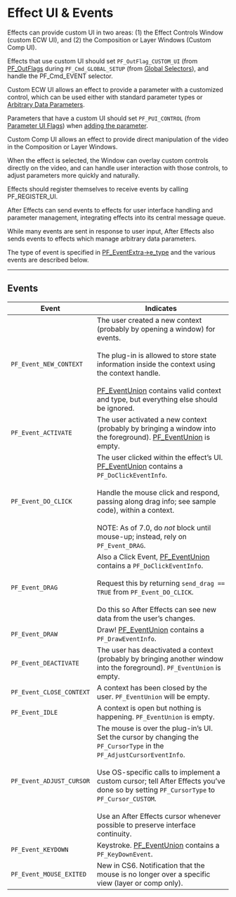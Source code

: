 <a id="effect-ui-events-effect-ui-events"></a>

# Effect UI & Events

Effects can provide custom UI in two areas: (1) the Effect Controls Window (custom ECW UI), and (2) the Composition or Layer Windows (Custom Comp UI).

Effects that use custom UI should set `PF_OutFlag_CUSTOM_UI` (from [PF_OutFlags](../effect-basics/PF_OutData.md#effect-basics-pf-outdata-pf-outflags) during `PF_Cmd_GLOBAL_SETUP` (from [Global Selectors](../effect-basics/command-selectors.md#effect-basics-command-selectors-global-selectors)), and handle the PF_Cmd_EVENT selector.

Custom ECW UI allows an effect to provide a parameter with a customized control, which can be used either with standard parameter types or [Arbitrary Data Parameters](../effect-details/arbitrary-data-parameters.md#effect-details-arbitrary-data-parameters).

Parameters that have a custom UI should set `PF_PUI_CONTROL` (from [Parameter UI Flags](../effect-basics/PF_ParamDef.md#effect-basics-pf-paramdef-parameter-ui-flags)) when [adding the parameter](../effect-details/interaction-callback-functions.md#effect-details-interaction-callback-functions-interaction-callbacks).

Custom Comp UI allows an effect to provide direct manipulation of the video in the Composition or Layer Windows.

When the effect is selected, the Window can overlay custom controls directly on the video, and can handle user interaction with those controls, to adjust parameters more quickly and naturally.

Effects should register themselves to receive events by calling PF_REGISTER_UI.

After Effects can send events to effects for user interface handling and parameter management, integrating effects into its central message queue.

While many events are sent in response to user input, After Effects also sends events to effects which manage arbitrary data parameters.

The type of event is specified in [PF_EventExtra->e_type](PF_EventExtra.md#effect-ui-events-pf-eventextra) and the various events are described below.

---

## Events

| **Event**                | **Indicates**                                                                                                                                                                                                                                                                                                                                                   |
|--------------------------|-----------------------------------------------------------------------------------------------------------------------------------------------------------------------------------------------------------------------------------------------------------------------------------------------------------------------------------------------------------------|
| `PF_Event_NEW_CONTEXT`   | The user created a new context (probably by opening a window) for events.<br/><br/>The plug-in is allowed to store state information inside the context using the context handle.<br/><br/>[PF_EventUnion](PF_EventUnion.md#effect-ui-events-pf-eventunion) contains valid context and type, but everything else should be ignored.                             |
| `PF_Event_ACTIVATE`      | The user activated a new context (probably by bringing a window into the foreground). [PF_EventUnion](PF_EventUnion.md#effect-ui-events-pf-eventunion) is empty.                                                                                                                                                                                                |
| `PF_Event_DO_CLICK`      | The user clicked within the effect’s UI. [PF_EventUnion](PF_EventUnion.md#effect-ui-events-pf-eventunion) contains a `PF_DoClickEventInfo`.<br/><br/>Handle the mouse click and respond, passing along drag info; see sample code), within a context.<br/><br/>NOTE: As of 7.0, do *not* block until mouse-up; instead, rely on `PF_Event_DRAG`.                |
| `PF_Event_DRAG`          | Also a Click Event, [PF_EventUnion](PF_EventUnion.md#effect-ui-events-pf-eventunion) contains a `PF_DoClickEventInfo`.<br/><br/>Request this by returning `send_drag == TRUE` from `PF_Event_DO_CLICK`.<br/><br/>Do this so After Effects can see new data from the user’s changes.                                                                             |
| `PF_Event_DRAW`          | Draw! [PF_EventUnion](PF_EventUnion.md#effect-ui-events-pf-eventunion) contains a `PF_DrawEventInfo`.                                                                                                                                                                                                                                                           |
| `PF_Event_DEACTIVATE`    | The user has deactivated a context (probably by bringing another window into the foreground). `PF_EventUnion` is empty.                                                                                                                                                                                                                                         |
| `PF_Event_CLOSE_CONTEXT` | A context has been closed by the user. `PF_EventUnion` will be empty.                                                                                                                                                                                                                                                                                           |
| `PF_Event_IDLE`          | A context is open but nothing is happening. `PF_EventUnion` is empty.                                                                                                                                                                                                                                                                                           |
| `PF_Event_ADJUST_CURSOR` | The mouse is over the plug-in’s UI. Set the cursor by changing the `PF_CursorType` in the `PF_AdjustCursorEventInfo`.<br/><br/>Use OS-specific calls to implement a custom cursor; tell After Effects you’ve done so by setting `PF_CursorType` to `PF_Cursor_CUSTOM`.<br/><br/>Use an After Effects cursor whenever possible to preserve interface continuity. |
| `PF_Event_KEYDOWN`       | Keystroke. [PF_EventUnion](PF_EventUnion.md#effect-ui-events-pf-eventunion) contains a `PF_KeyDownEvent`.                                                                                                                                                                                                                                                       |
| `PF_Event_MOUSE_EXITED`  | New in CS6. Notification that the mouse is no longer over a specific view (layer or comp only).                                                                                                                                                                                                                                                                 |
